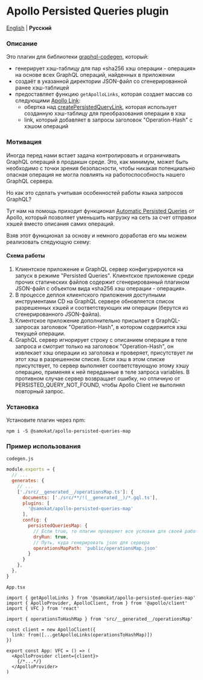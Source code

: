 # Apollo Persisted Queries plugin

[English](./README.md) | **Русский**

### Описание

Это плагин для библиотеки [graphql-codegen](https://the-guild.dev/graphql/codegen), который:

- генерирует хэш-таблицу для пар «sha256 хэш операции - операция» на основе всех GraphQL операций, найденных в
  приложении
- создаёт в указанной директории JSON-файл со сгенерированной ранее хэш-таблицей
- предоставляет функцию `getApolloLinks`, которая создает массив со
  следующими [Apollo Link](https://www.apollographql.com/docs/react/api/link/introduction):
  - обертка над [createPersistedQueryLink](https://www.apollographql.com/docs/react/api/link/persisted-queries/),
    которая использует созданную хэш-таблицу для преобразования операции в хэш
  - link, который добавляет в запросы заголовок "Operation-Hash" с хэшом операций

### Мотивация

Иногда перед нами встает задача контролировать и ограничивать GraphQL операций в продакшн среде.
Это, как минимум, может быть необходимо с точки зрения безопасности, чтобы никакая потенциально опасная операция не
могла повлиять на работоспособность нашего GraphQL сервера.

Но как это сделать учитывая особенностей работы языка запросов GraphQL?

Тут нам на помощь приходит
функционал [Automatic Persisted Queries](https://www.apollographql.com/docs/apollo-server/performance/apq/) от Apollo,
который позволяет уменьшить нагрузку на сеть за счет отправки хэшей вместо описания самих операций.

Взяв этот функционал за основу и немного доработав его мы можем реализовать следующую схему:

#### Схема работы

1. Клиентское приложение и GraphQL сервер конфигурируются на запуск в режиме "Persisted Queries". Клиентское приложение
   среди прочих статических файлов содержит сгенерированный плагином JSON-файл с объектом вида «sha256 хэш операции -
   операция».
2. В процессе деплоя клиентского приложения доступными инструментами CD на GraphQL сервере обновляется список
   разрешенных хэшей и соответствующих им операции (берутся из сгенерированного JSON-файла).
3. Клиентское приложение дополнительно присылает в GraphQL-запросах заголовок "Operation-Hash", в котором содержится хэш
   текущей операции.
4. GraphQL сервер игнорирует строку с описанием операции в теле запроса и смотрит только на заголовок "Operation-Hash",
   он извлекает хэш операции из заголовка и проверяет, присутствует ли этот хэш в разрешенном списке.
   Если хэш в этом списке присутствует, то сервер выполняет соответствующую этому хэшу операцию, применяя к ней
   переданные в теле запроса variables.
   В противном случае сервер возвращает ошибку, но отличную от PERSISTED_QUERY_NOT_FOUND, чтобы Apollo Client не
   выполнял повторный запрос.

### Установка

Установите плагин через npm:

```
npm i -S @samokat/apollo-persisted-queries-map
```

### Пример использования

`codegen.js`

```javascript
module.exports = {
  // ...
  generates: {
    // ...
    ['./src/__generated__/operationsMap.ts']: {
      documents: ['./src/**/!(__generated__)/*.gql.ts'],
      plugins: [
        '@samokat/apollo-persisted-queries-map'
      ],
      config: {
        persistedQueriesMap: {
          // Если true, то плагин проверяет все условия для своей работы, но не генерирует данные
          dryRun: true,
          // Путь, куда генерировать json для сервера
          operationsMapPath: 'public/operationsMap.json'
        }
      }
    },
  },
}
```

`App.tsx`

```tsx
import { getApolloLinks } from '@samokat/apollo-persisted-queries-map'
import { ApolloProvider, ApolloClient, from } from '@apollo/client'
import { VFC } from 'react'

import { operationsToHashMap } from 'src/__generated__/operationsMap'

const client = new ApolloClient({
  link: from([...getApolloLinks(operationsToHashMap)])
})

export const App: VFC = () => (
  <ApolloProvider client={client}>
    {/*...*/}
  </ApolloProvider>
)
```
